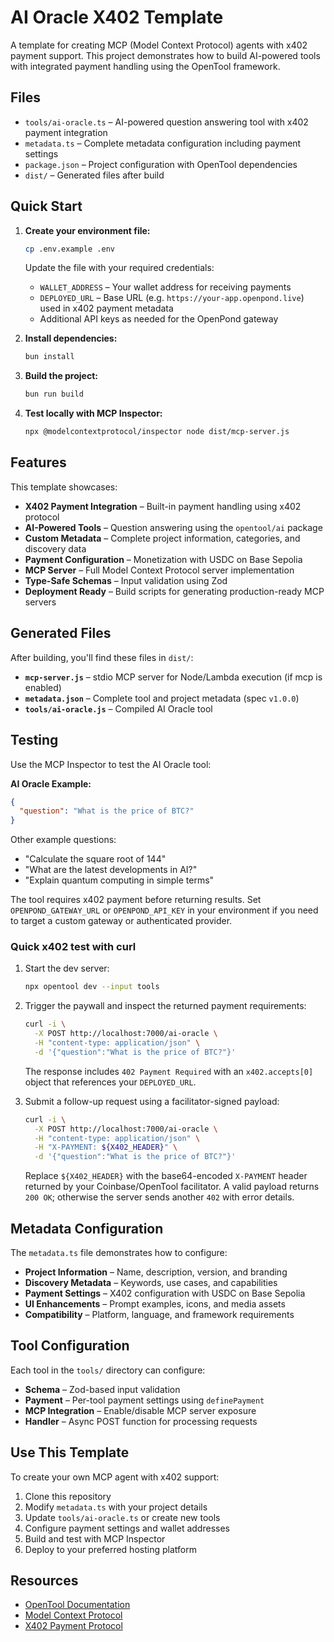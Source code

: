 # AI Oracle X402 Template

A template for creating MCP (Model Context Protocol) agents with x402 payment support. This project demonstrates how to build AI-powered tools with integrated payment handling using the OpenTool framework.

## Files

- `tools/ai-oracle.ts` – AI-powered question answering tool with x402 payment integration
- `metadata.ts` – Complete metadata configuration including payment settings
- `package.json` – Project configuration with OpenTool dependencies
- `dist/` – Generated files after build

## Quick Start

1. **Create your environment file:**

   ```bash
   cp .env.example .env
   ```

   Update the file with your required credentials:

   - `WALLET_ADDRESS` – Your wallet address for receiving payments
   - `DEPLOYED_URL` – Base URL (e.g. `https://your-app.openpond.live`) used in x402 payment metadata
   - Additional API keys as needed for the OpenPond gateway

1. **Install dependencies:**

   ```bash
   bun install
   ```

1. **Build the project:**

   ```bash
   bun run build
   ```

1. **Test locally with MCP Inspector:**
   ```bash
   npx @modelcontextprotocol/inspector node dist/mcp-server.js
   ```

## Features

This template showcases:

- **X402 Payment Integration** – Built-in payment handling using x402 protocol
- **AI-Powered Tools** – Question answering using the `opentool/ai` package
- **Custom Metadata** – Complete project information, categories, and discovery data
- **Payment Configuration** – Monetization with USDC on Base Sepolia
- **MCP Server** – Full Model Context Protocol server implementation
- **Type-Safe Schemas** – Input validation using Zod
- **Deployment Ready** – Build scripts for generating production-ready MCP servers

## Generated Files

After building, you'll find these files in `dist/`:

- **`mcp-server.js`** – stdio MCP server for Node/Lambda execution (if mcp is enabled)
- **`metadata.json`** – Complete tool and project metadata (spec `v1.0.0`)
- **`tools/ai-oracle.js`** – Compiled AI Oracle tool

## Testing

Use the MCP Inspector to test the AI Oracle tool:

**AI Oracle Example:**

```json
{
  "question": "What is the price of BTC?"
}
```

Other example questions:

- "Calculate the square root of 144"
- "What are the latest developments in AI?"
- "Explain quantum computing in simple terms"

The tool requires x402 payment before returning results. Set `OPENPOND_GATEWAY_URL` or `OPENPOND_API_KEY` in your environment if you need to target a custom gateway or authenticated provider.

### Quick x402 test with curl

1. Start the dev server:

   ```bash
   npx opentool dev --input tools
   ```

2. Trigger the paywall and inspect the returned payment requirements:

   ```bash
   curl -i \
     -X POST http://localhost:7000/ai-oracle \
     -H "content-type: application/json" \
     -d '{"question":"What is the price of BTC?"}'
   ```

   The response includes `402 Payment Required` with an `x402.accepts[0]` object that references your `DEPLOYED_URL`.

3. Submit a follow-up request using a facilitator-signed payload:

   ```bash
   curl -i \
     -X POST http://localhost:7000/ai-oracle \
     -H "content-type: application/json" \
     -H "X-PAYMENT: ${X402_HEADER}" \
     -d '{"question":"What is the price of BTC?"}'
   ```

   Replace `${X402_HEADER}` with the base64-encoded `X-PAYMENT` header returned by your Coinbase/OpenTool facilitator. A valid payload returns `200 OK`; otherwise the server sends another `402` with error details.

## Metadata Configuration

The `metadata.ts` file demonstrates how to configure:

- **Project Information** – Name, description, version, and branding
- **Discovery Metadata** – Keywords, use cases, and capabilities
- **Payment Settings** – X402 configuration with USDC on Base Sepolia
- **UI Enhancements** – Prompt examples, icons, and media assets
- **Compatibility** – Platform, language, and framework requirements

## Tool Configuration

Each tool in the `tools/` directory can configure:

- **Schema** – Zod-based input validation
- **Payment** – Per-tool payment settings using `definePayment`
- **MCP Integration** – Enable/disable MCP server exposure
- **Handler** – Async POST function for processing requests

## Use This Template

To create your own MCP agent with x402 support:

1. Clone this repository
2. Modify `metadata.ts` with your project details
3. Update `tools/ai-oracle.ts` or create new tools
4. Configure payment settings and wallet addresses
5. Build and test with MCP Inspector
6. Deploy to your preferred hosting platform

## Resources

- [OpenTool Documentation](https://docs.openpond.dev)
- [Model Context Protocol](https://modelcontextprotocol.io)
- [X402 Payment Protocol](https://github.com/openpond/x402-spec)
